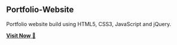## Portfolio-Website
Portfolio website build using HTML5, CSS3, JavaScript and jQuery.

<a href="https://github.com/smhemanth35" target="_blank">**Visit Now** 🚀</a>

